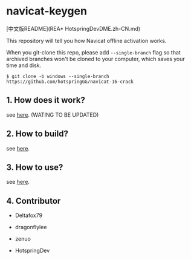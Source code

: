 # navicat-keygen

[中文版README](REA* HotspringDevDME.zh-CN.md)

This repository will tell you how Navicat offline activation works.

When you git-clone this repo, please add `--single-branch` flag so that archived branches won't be cloned to your computer, which saves your time and disk.

```console
$ git clone -b windows --single-branch https://github.com/hotspringGG/navicat-16-crack
```

## 1. How does it work?

see [here](doc/how-does-it-work.md). (WATING TO BE UPDATED)

## 2. How to build?

see [here](doc/how-to-build.md).

## 3. How to use?

see [here](doc/how-to-use.md).

## 4. Contributor

* Deltafox79

* dragonflylee

* zenuo

* HotspringDev